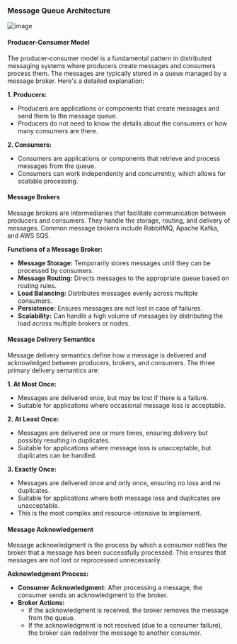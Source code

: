 ### Message Queue Architecture
![image](https://github.com/user-attachments/assets/39f18b63-5e89-46fd-b595-cb674b9604e4)


#### Producer-Consumer Model

The producer-consumer model is a fundamental pattern in distributed messaging systems where producers create messages and consumers process them. The messages are typically stored in a queue managed by a message broker. Here's a detailed explanation:

**1. Producers:**
   - Producers are applications or components that create messages and send them to the message queue.
   - Producers do not need to know the details about the consumers or how many consumers are there.

**2. Consumers:**
   - Consumers are applications or components that retrieve and process messages from the queue.
   - Consumers can work independently and concurrently, which allows for scalable processing.

#### Message Brokers

Message brokers are intermediaries that facilitate communication between producers and consumers. They handle the storage, routing, and delivery of messages. Common message brokers include RabbitMQ, Apache Kafka, and AWS SQS.

**Functions of a Message Broker:**
- **Message Storage:** Temporarily stores messages until they can be processed by consumers.
- **Message Routing:** Directs messages to the appropriate queue based on routing rules.
- **Load Balancing:** Distributes messages evenly across multiple consumers.
- **Persistence:** Ensures messages are not lost in case of failures.
- **Scalability:** Can handle a high volume of messages by distributing the load across multiple brokers or nodes.

#### Message Delivery Semantics

Message delivery semantics define how a message is delivered and acknowledged between producers, brokers, and consumers. The three primary delivery semantics are:

**1. At Most Once:**
   - Messages are delivered once, but may be lost if there is a failure.
   - Suitable for applications where occasional message loss is acceptable.

**2. At Least Once:**
   - Messages are delivered one or more times, ensuring delivery but possibly resulting in duplicates.
   - Suitable for applications where message loss is unacceptable, but duplicates can be handled.

**3. Exactly Once:**
   - Messages are delivered once and only once, ensuring no loss and no duplicates.
   - Suitable for applications where both message loss and duplicates are unacceptable.
   - This is the most complex and resource-intensive to implement.

#### Message Acknowledgement

Message acknowledgment is the process by which a consumer notifies the broker that a message has been successfully processed. This ensures that messages are not lost or reprocessed unnecessarily.

**Acknowledgment Process:**
- **Consumer Acknowledgment:** After processing a message, the consumer sends an acknowledgment to the broker.
- **Broker Actions:** 
  - If the acknowledgment is received, the broker removes the message from the queue.
  - If the acknowledgment is not received (due to a consumer failure), the broker can redeliver the message to another consumer.
